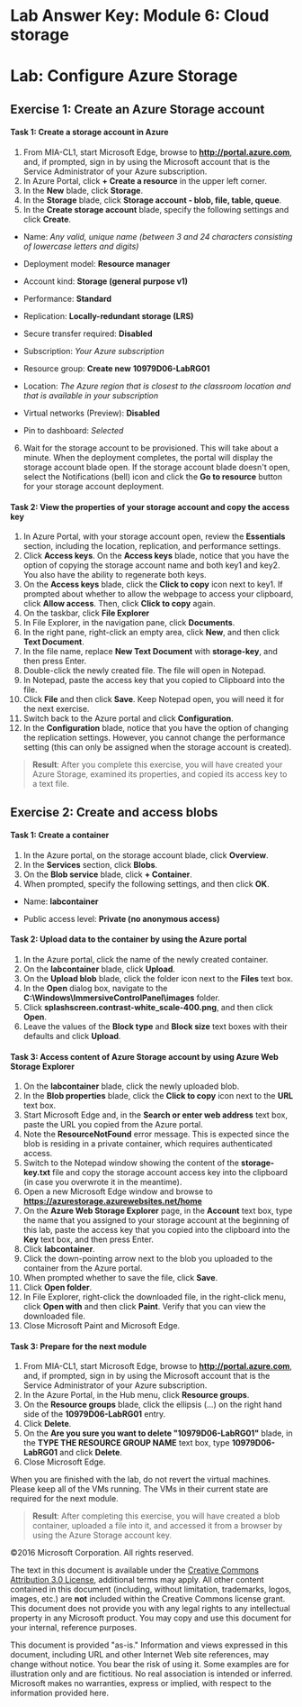 ﻿# Lab Answer Key:  Module 6: Cloud storage
# Lab: Configure Azure Storage
  
## Exercise 1: Create an Azure Storage account
  
#### Task 1: Create a storage account in Azure
  
1.   From MIA-CL1, start Microsoft Edge, browse to **http://portal.azure.com**, and, if prompted, sign in by using the Microsoft account that is the Service Administrator of your Azure subscription.
2.   In Azure Portal, click **+ Create a resource** in the upper left corner.
3.   In the **New** blade, click **Storage**.
4.   In the **Storage** blade, click **Storage account - blob, file, table, queue**.
5.   In the **Create storage account** blade, specify the following settings and click **Create**.

  -   Name: _Any valid, unique name (between 3 and 24 characters consisting of lowercase letters and digits)_

  -   Deployment model: **Resource manager**

  -   Account kind: **Storage (general purpose v1)**

  -   Performance: **Standard**

  -   Replication: **Locally-redundant storage (LRS)**

  -   Secure transfer required: **Disabled**

  -   Subscription: _Your Azure subscription_

  -   Resource group: **Create new** **10979D06-LabRG01**

  -   Location: _The Azure region that is closest to the classroom location and that is available in your subscription_

  -   Virtual networks (Preview): **Disabled**
  
  -   Pin to dashboard: _Selected_

6.   Wait for the storage account to be provisioned. This will take about a minute. When the deployment completes, the portal will display the storage account blade open.  If the storage account blade doesn't open, select the Notifications (bell) icon and click the **Go to resource** button for your storage account deployment.


#### Task 2: View the properties of your storage account and copy the access key
  
1.   In Azure Portal, with your storage account open, review the **Essentials** section, including the location, replication, and performance settings.
2.   Click **Access keys**. On the **Access keys** blade, notice that you have the option of copying the storage account name and both key1 and key2. You also have the ability to regenerate both keys.
3.   On the **Access keys** blade, click the **Click to copy** icon next to key1. If prompted about whether to allow the webpage to access your clipboard, click **Allow access**. Then, click **Click to copy** again.
4.   On the taskbar, click **File Explorer**
5.   In File Explorer, in the navigation pane, click **Documents**.
6.   In the right pane, right-click an empty area, click **New**, and then click **Text Document**.
7.   In the file name, replace **New Text Document** with **storage-key**, and then press Enter.
8.   Double-click the newly created file. The file will open in Notepad. 
9.   In Notepad, paste the access key that you copied to Clipboard into the file.
10.   Click **File** and then click **Save**. Keep Notepad open, you will need it for the next exercise.
11.   Switch back to the Azure portal and click **Configuration**.
12.   In the **Configuration** blade, notice that you have the option of changing the replication settings. However, you cannot change the performance setting (this can only be assigned when the storage account is created).

> **Result**: After you complete this exercise, you will have created your Azure Storage, examined its properties, and copied its access key to a text file.


## Exercise 2: Create and access blobs
  
#### Task 1: Create a container
  
1.   In the Azure portal, on the storage account blade, click **Overview**. 
2.   In the **Services** section, click **Blobs**. 
2.   On the **Blob service** blade, click **+ Container**.
3.   When prompted, specify the following settings, and then click **OK**.

  -   Name: **labcontainer**

  -   Public access level: **Private (no anonymous access)**


#### Task 2: Upload data to the container by using the Azure portal
  
1.   In the Azure portal, click the name of the newly created container.
2.   On the **labcontainer** blade, click **Upload**.
3.   On the **Upload blob** blade, click the folder icon next to the **Files** text box.
4.   In the **Open** dialog box, navigate to the **C:\\Windows\\ImmersiveControlPanel\\images** folder.
5.   Click **splashscreen.contrast-white_scale-400.png**, and then click **Open**.
6.   Leave the values of the **Block type** and **Block size** text boxes with their defaults and click **Upload**.


#### Task 3: Access content of Azure Storage account by using Azure Web Storage Explorer
  
1.   On the **labcontainer** blade, click the newly uploaded blob.
2.   In the **Blob properties** blade, click the **Click to copy** icon next to the **URL** text box.
3.   Start Microsoft Edge and, in the **Search or enter web address** text box, paste the URL you copied from the Azure portal.
4.    Note the **ResourceNotFound** error message. This is expected since the blob is residing in a private container, which requires authenticated access. 
5.    Switch to the Notepad window showing the content of the **storage-key.txt** file and copy the storage account access key into the clipboard (in case you overwrote it in the meantime).
6.   Open a new Microsoft Edge window and browse to **https://azurestorage.azurewebsites.net/home**
7.   On the **Azure Web Storage Explorer** page, in the **Account** text box, type the name that you assigned to your storage account at the beginning of this lab, paste the access key that you copied into the clipboard into the **Key** text box, and then press Enter.
8.   Click **labcontainer**.
9.   Click the down-pointing arrow next to the blob you uploaded to the container from the Azure portal.
10.   When prompted whether to save the file, click **Save**.
11.   Click **Open folder**. 
12.   In File Explorer, right-click the downloaded file, in the right-click menu, click **Open with** and then click **Paint**. Verify that you can view the downloaded file. 
13.   Close Microsoft Paint and Microsoft Edge.

#### Task 3: Prepare for the next module

1.   From MIA-CL1, start Microsoft Edge, browse to **http://portal.azure.com**, and, if prompted, sign in by using the Microsoft account that is the Service Administrator of your Azure subscription.
2.   In the Azure Portal, in the Hub menu, click **Resource groups**.
3.   On the **Resource groups** blade, click the ellipsis (...) on the right hand side of the **10979D06-LabRG01** entry.
4.   Click **Delete**.
5.   On the **Are you sure you want to delete "10979D06-LabRG01"** blade, in the **TYPE THE RESOURCE GROUP NAME** text box, type **10979D06-LabRG01** and click **Delete**.
6.   Close Microsoft Edge.
  
When you are finished with the lab, do not revert the virtual machines. Please keep all of the VMs running. The VMs in their current state are required for the next module.

> **Result**: After completing this exercise, you will have created a blob container, uploaded a file into it, and accessed it from a browser by using the Azure Storage account key.



©2016 Microsoft Corporation. All rights reserved.

The text in this document is available under the [Creative Commons Attribution 3.0 License](https://creativecommons.org/licenses/by/3.0/legalcode "Creative Commons Attribution 3.0 License"), additional terms may apply.  All other content contained in this document (including, without limitation, trademarks, logos, images, etc.) are **not** included within the Creative Commons license grant.  This document does not provide you with any legal rights to any intellectual property in any Microsoft product. You may copy and use this document for your internal, reference purposes.

This document is provided "as-is." Information and views expressed in this document, including URL and other Internet Web site references, may change without notice. You bear the risk of using it. Some examples are for illustration only and are fictitious. No real association is intended or inferred. Microsoft makes no warranties, express or implied, with respect to the information provided here.

  
